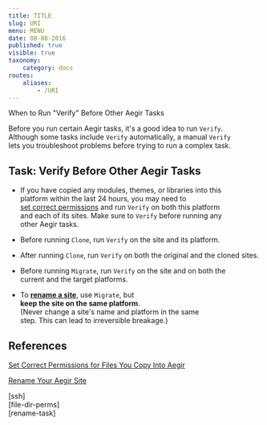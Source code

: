 ```yaml
---
title: TITLE
slug: URI
menu: MENU
date: 08-08-2016
published: true
visible: true
taxonomy:
    category: docs
routes:
    aliases:
        - /URI
---
```

When to Run "Verify" Before Other Aegir Tasks

Before you run certain Aegir tasks, it's a good idea to run `Verify`.\
Although some tasks include `Verify` automatically, a manual `Verify`\
lets you troubleshoot problems before trying to run a complex task.

Task: Verify Before Other Aegir Tasks
-------------------------------------

-   If you have copied any modules, themes, or libraries into this\
    platform within the last 24 hours, you may need to\
    [set correct permissions](file-dir-perms) and run `Verify` on both
    this platform\
    and each of its sites. Make sure to `Verify` before running any\
    other Aegir tasks.

-   Before running `Clone`, run `Verify` on the site and its platform.

-   After running `Clone`, run `Verify` on both the original and the
    cloned sites.

-   Before running `Migrate`, run `Verify` on the site and on both the\
    current and the target platforms.

-   To [**rename a site**](rename-task), use `Migrate`, but\
    **keep the site on the same platform**.\
    (Never change a site's name and platform in the same\
    step. This can lead to irreversible breakage.)

References
----------

[Set Correct Permissions for Files You Copy Into Aegir](file-dir-perms)

[Rename Your Aegir Site](rename-task)

\[ssh\]\
\[file-dir-perms\]\
\[rename-task\]
